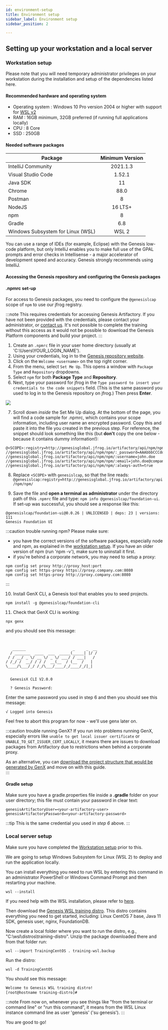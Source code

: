 ```yaml
---
id: environment-setup
title: Environment setup
sidebar_label: Environment setup
sidebar_position: 2

---
```

## Setting up your workstation and a local server

### Workstation setup

Please note that you will need temporary administrator privileges on your workstation during the installation and setup of the dependencies listed here.

#### Recommended hardware and operating system

* Operating system : Windows 10 Pro version 2004 or higher with support for [WSL v2](https://docs.microsoft.com/en-us/windows/wsl/install)
* RAM : 16GB minimum, 32GB preferred (if running full applications locally)
* CPU : 8 Core
* SSD : 250GB

#### Needed software packages

| Package	| Minimum Version| 
|--------------|:-----:|
| IntelliJ Community	| 2021.1.3|
| Visual Studio Code	| 1.52.1|
| Java SDK| 11|
| Chrome | 88.0|
| Postman	| 8|
| NodeJS  | 16 LTS+|
| npm | 8 |
| Gradle | 6.8 |
| Windows Subsystem for Linux (WSL) | WSL 2 |

You can use a range of IDEs (for example, Eclipse) with the Genesis low-code platform, but only IntelliJ enables you to make full use of the GPAL prompts and error checks in Intellisense - a major accelerator of development speed and accuracy. Genesis strongly recommends using IntelliJ.

####  Accessing the Genesis repository and configuring the Genesis packages
#### .npmrc set-up

For access to Genesis packages, you need to configure the `@genesislcap` scope of `npm` to use our jfrog registry. 

:::note
This requires credentials for accessing Genesis Artifactory. If you have not been provided with the credentials, please contact your administrator, or [contact us](mailto:support@genesis.global?subject=Quick%20Start%20-%20Artifactory%20Login). It's not possible to complete the training without this access as it would not be possible to download the Genesis Platform components and build your project.
:::

1. Create an `.npmrc` file in your user home directory (usually at 'C:\Users\YOUR_LOGIN_NAME\').
 2. Using your credentials, log in to the [Genesis repository website](http://genesisglobal.jfrog.io).
 3. Click on the `Welcome <username>` on the top right corner.
 4. From the menu, select `Set Me Up`. This opens a window with `Package Type` and `Repository` dropdowns. 
 5. Select `npm` for both **Package Type** and **Repository**.
 6. Next, type your password for jfrog in the `Type password to insert your credentials to the code snippets` field. (This is the same password you used to log in to the Genesis repository on jfrog.) Then press **Enter**. 

 ![](/img/set-me-up.png)

 7. Scroll down _inside_ the Set Me Up dialog. At the bottom of the page, you will find a code sample for .npmrc, which contains your scope information, including user name an encrypted password. Copy this and paste it into the file you created in the previous step. For reference, the snippet should look something like this (but **don't** copy the one below - because it contains dummy information!):

```shell
@<SCOPE>:registry=http://genesisglobal.jfrog.io/artifactory/api/npm/npm/
//genesisglobal.jfrog.io/artifactory/api/npm/npm/:_password=AAAbbbCCCdddEEEfffGGGhhhIIIjjj111222333444555666777=
//genesisglobal.jfrog.io/artifactory/api/npm/npm/:username=john.doe
//genesisglobal.jfrog.io/artifactory/api/npm/npm/:email=john.doe@company.com
//genesisglobal.jfrog.io/artifactory/api/npm/npm/:always-auth=true
```

8. Replace `<SCOPE>` with `genesislcap`, so that the line reads:
`@genesislcap:registry=http://genesisglobal.jfrog.io/artifactory/api/npm/npm/`

9. Save the file and **open a terminal as administrator** under the directory path of this `.npmrc` file and type:
`npm info @genesislcap/foundation-ui`. If set-up was successful, you should see a response like this:

```shell
@genesislcap/foundation-ui@0.0.26 | UNLICENSED | deps: 23 | versions: 111
Genesis Foundation UI
```
:::caution trouble running npm?
Please make sure:
- you have the correct versions of the software packages, especially node and npm, as explained in the [workstation setup](/tutorials/training-resources/training-content-day1/#needed-software-packages). If you have an older version of npm (run 'npm -v'), make sure to uninstall it first.
- if you're behind a corporate network, you may need to setup a proxy:
```shell
npm config set proxy http://proxy_host:port
npm config set https-proxy https://proxy.company.com:8080
npm config set https-proxy http://proxy.company.com:8080
```
:::

10. Install GenX CLI, a Genesis tool that enables you to seed projects.
```shell
npm install -g @genesislcap/foundation-cli
```

11. Check that GenX CLI is working:
```shell
npx genx
```
and you should see this message:
```shell


   ______                     _     _  __
  / _______  ____  ___  _____(_____| |/ /
 / / __/ _ \/ __ \/ _ \/ ___/ / ___|   /
/ /_/ /  __/ / / /  __(__  / (__  /   |
\____/\___/_/ /_/\___/____/_/____/_/|_|


  GenesisX CLI V2.0.0

  ? Genesis Password: 
```

Enter the same password you used in step 6 and then you should see this message:
```shell
√ Logged into Genesis
```

Feel free to abort this program for now - we'll use genx later on.

:::caution trouble running GenX?
If you run into problems running GenX, especially errors like `unable to get local issuer certificate` or `UNABLE_TO_GET_ISSUER_CERT_LOCALLY`, it means there are issues to download packages from Artifactory due to restrictions when behind a corporate proxy. 

As an alternative, you can [download the project structure that would be generated by GenX](https://genesisglobal.jfrog.io/artifactory/community-uploads/alpha.zip) and move on with this guide.   
:::

#### Gradle setup
Make sure you have a gradle.properties file inside a **.gradle** folder on your user directory; this file must contain your password in clear text:
```shell
genesisArtifactoryUser=<your-artifactory-user>
genesisArtifactoryPassword=<your-artifactory-password>
```
:::tip
This is the same credential you used in *step 6* above.
:::

### Local server setup

Make sure you have completed the [Workstation setup](#workstation-setup) prior to this.

We are going to setup Windows Subsystem for Linux (WSL 2) to deploy and run the application locally.

You can install everything you need to run WSL by entering this command in an administrator PowerShell or Windows Command Prompt and then restarting your machine.
```
wsl --install
```
If you need help with the WSL installation, please refer to [here](https://docs.microsoft.com/en-us/windows/wsl/install).

Then download the [Genesis WSL training distro](https://genesisglobal.jfrog.io/artifactory/community-uploads/training-wsl.zip). This distro contains everything you need to get started, including: 
Linux CentOS 7 base, Java 11 SDK, genesis user, nginx, FoundationDB.

Now create a local folder where you want to run the distro, e.g., "C:\wsl\distros\training-distro\". Unzip the package downloaded there and from that folder run:
```
wsl --import TrainingCentOS . training-wsl.backup
```

Run the distro:
```
wsl -d TrainingCentOS
```

You should see this message:
```bash
Welcome to Genesis WSL training distro!
[root@hostname training-distro]#
```
:::note
From now on, whenever you see things like "from the terminal or command line" or "run this command", it means from the WSL Linux instance command line as user 'genesis' ('su genesis').
:::

You are good to go!

